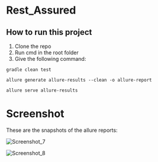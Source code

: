 ﻿# Rest_Assured
## How to run this project

1. Clone the repo
2. Run cmd in the root folder
3. Give the following command:

```
gradle clean test
```
```
allure generate allure-results --clean -o allure-report
```
```
allure serve allure-results
```

# Screenshot
These are the snapshots of the allure reports:

![Screenshot_7](https://user-images.githubusercontent.com/67549352/161900654-a89bd4f4-7440-4dde-b655-ba502b5d33c1.png)

![Screenshot_8](https://user-images.githubusercontent.com/67549352/161900662-333807e7-1fb8-4dcc-9473-77f38fccbb78.png)
